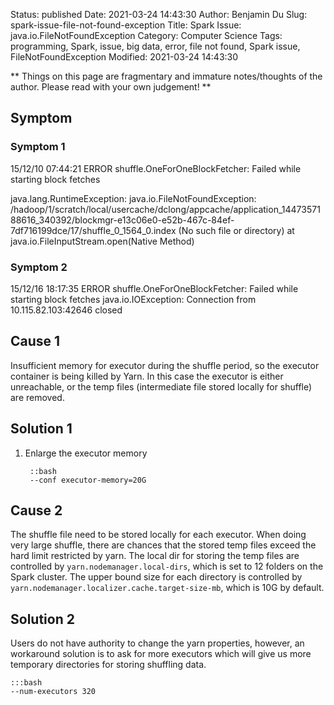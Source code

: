 Status: published
Date: 2021-03-24 14:43:30
Author: Benjamin Du
Slug: spark-issue-file-not-found-exception
Title: Spark Issue: java.io.FileNotFoundException
Category: Computer Science
Tags: programming, Spark, issue, big data, error, file not found, Spark issue, FileNotFoundException
Modified: 2021-03-24 14:43:30

**
Things on this page are fragmentary and immature notes/thoughts of the author.
Please read with your own judgement!
**

## Symptom

### Symptom 1

15/12/10 07:44:21 ERROR shuffle.OneForOneBlockFetcher: Failed while starting block fetches

java.lang.RuntimeException: java.io.FileNotFoundException: 
/hadoop/1/scratch/local/usercache/dclong/appcache/application_1447357188616_340392/blockmgr-e13c06e0-e52b-467c-84ef-7df716199dce/17/shuffle_0_1564_0.index 
(No such file or directory)
    at java.io.FileInputStream.open(Native Method)


### Symptom 2

15/12/16 18:17:35 ERROR shuffle.OneForOneBlockFetcher: Failed while starting block fetches
java.io.IOException: Connection from 10.115.82.103:42646 closed

## Cause 1

Insufficient memory for executor during the shuffle period, 
so the executor container is being killed by Yarn. 
In this case the executor is either unreachable, 
or the temp files (intermediate file stored locally for shuffle) are removed.

## Solution 1

1. Enlarge the executor memory

        ::bash
        --conf executor-memory=20G

## Cause 2

The shuffle file need to be stored locally for each executor. 
When doing very large shuffle, 
there are chances that the stored temp files exceed the hard limit restricted by yarn.
The local dir for storing the temp files are controlled by `yarn.nodemanager.local-dirs`, 
which is set to 12 folders on the Spark cluster.
The upper bound size for each directory is controlled by `yarn.nodemanager.localizer.cache.target-size-mb`, 
which is 10G by default.

## Solution 2

Users do not have authority to change the yarn properties,
however,
an workaround solution is to ask for more executors
which will give us more temporary directories for storing shuffling data.

    :::bash
    --num-executors 320
